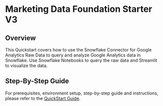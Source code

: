 # Marketing Data Foundation Starter V3

## Overview

This Quickstart covers how to use the Snowflake Connector for Google Analytics Raw Data to query and analyze Google Analytics data in Snowflake. Use Snowflake Notebooks to query the raw data and Streamlit to visualize the data.

## Step-By-Step Guide
For prerequisites, environment setup, step-by-step guide and instructions, please refer to the [QuickStart Guide](https://quickstarts.snowflake.com/guide/marketing_data_foundation_starter_v3/index.html#0).